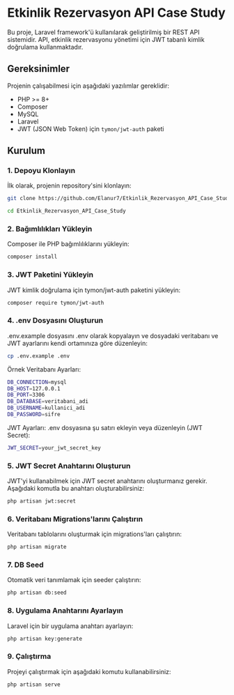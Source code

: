 # Etkinlik Rezervasyon API Case Study

Bu proje, Laravel framework'ü kullanılarak geliştirilmiş bir REST API sistemidir. API, etkinlik rezervasyonu yönetimi için JWT tabanlı kimlik doğrulama kullanmaktadır.

## Gereksinimler

Projenin çalışabilmesi için aşağıdaki yazılımlar gereklidir:
- PHP >= 8+
- Composer
- MySQL
- Laravel
- JWT (JSON Web Token) için `tymon/jwt-auth` paketi

## Kurulum

### 1. Depoyu Klonlayın

İlk olarak, projenin repository'sini klonlayın:

```bash
git clone https://github.com/Elanur7/Etkinlik_Rezervasyon_API_Case_Study.git
```
```bash
cd Etkinlik_Rezervasyon_API_Case_Study
```

### 2. Bağımlılıkları Yükleyin
Composer ile PHP bağımlılıklarını yükleyin:
```bash
composer install
```

### 3. JWT Paketini Yükleyin
JWT kimlik doğrulama için tymon/jwt-auth paketini yükleyin:
```bash
composer require tymon/jwt-auth
```

### 4. .env Dosyasını Oluşturun
.env.example dosyasını .env olarak kopyalayın ve dosyadaki veritabanı ve JWT ayarlarını kendi ortamınıza göre düzenleyin:
```bash
cp .env.example .env
```

Örnek Veritabanı Ayarları:
```bash
DB_CONNECTION=mysql
DB_HOST=127.0.0.1
DB_PORT=3306
DB_DATABASE=veritabani_adi
DB_USERNAME=kullanici_adi
DB_PASSWORD=sifre
```

JWT Ayarları:
.env dosyasına şu satırı ekleyin veya düzenleyin (JWT Secret):
```bash
JWT_SECRET=your_jwt_secret_key
```

### 5. JWT Secret Anahtarını Oluşturun
JWT'yi kullanabilmek için JWT secret anahtarını oluşturmanız gerekir. Aşağıdaki komutla bu anahtarı oluşturabilirsiniz:
```bash
php artisan jwt:secret
```

### 6. Veritabanı Migrations'larını Çalıştırın
Veritabanı tablolarını oluşturmak için migrations'ları çalıştırın:
```bash
php artisan migrate
```

### 7. DB Seed
Otomatik veri tanımlamak için seeder çalıştırın:
```bash
php artisan db:seed
```

### 8. Uygulama Anahtarını Ayarlayın
Laravel için bir uygulama anahtarı ayarlayın:
```bash
php artisan key:generate
```

### 9. Çalıştırma
Projeyi çalıştırmak için aşağıdaki komutu kullanabilirsiniz:
```bash
php artisan serve
```
